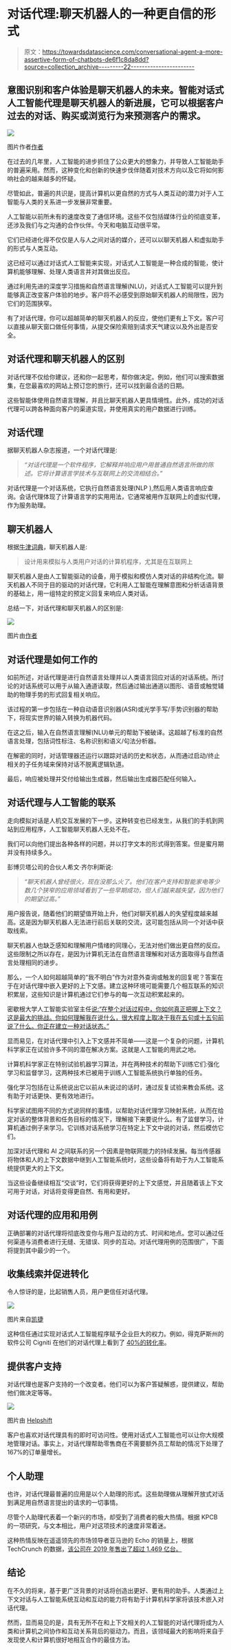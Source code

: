 # 对话代理:聊天机器人的一种更自信的形式

> 原文：<https://towardsdatascience.com/conversational-agent-a-more-assertive-form-of-chatbots-de6f1c8da8dd?source=collection_archive---------22----------------------->

## 意图识别和客户体验是聊天机器人的未来。智能对话式人工智能代理是聊天机器人的新进展，它可以根据客户过去的对话、购买或浏览行为来预测客户的需求。

![](img/1338a733e7db197bf81e5224a1fe4d1f.png)

图片作者[作者](https://acquire.io/)

在过去的几年里，人工智能的进步抓住了公众更大的想象力，并导致人工智能助手的普遍采用。然而，这种变化和创新的快速步伐伴随着对技术方向以及它将如何影响社会的越来越多的怀疑。

尽管如此，普遍的共识是，提高计算机以更自然的方式与人类互动的潜力对于人工智能与人类的关系进一步发展非常重要。

人工智能以前所未有的速度改变了通信环境。这些不仅包括媒体行业的彻底变革，还涉及我们与之沟通的合作伙伴。今天和电脑互动很平常。

它们已经进化得不仅仅是人与人之间对话的媒介，还可以以聊天机器人和虚拟助手的形式与人类互动。

这已经可以通过对话式人工智能来实现，对话式人工智能是一种合成的智能，使计算机能够理解、处理人类语言并对其做出反应。

通过利用先进的深度学习措施和自然语言理解(NLU)，对话式人工智能可以提升到能够真正改变客户体验的地步。客户将不必感受到原始聊天机器人的局限性，因为它们的范围狭窄。

有了对话代理，你可以超越简单的聊天机器人的反应，使他们更有上下文。客户可以直接从聊天窗口做任何事情，从提交保险索赔到请求天气建议以及外出是否安全。

## 对话代理和聊天机器人的区别

对话代理不仅给你建议，还和你一起思考，帮你做决定。例如，他们可以搜索数据集，在您最喜欢的网站上预订您的旅行，还可以找到最合适的日期。

这些智能体使用自然语言理解，并且比聊天机器人更具情境性。此外，成功的对话代理可以跨各种面向客户的渠道实现，并使用真实的用户数据进行训练。

## 对话代理

据聊天机器人杂志报道，一个对话代理是:

> *“对话代理是一个软件程序，它解释并响应用户用普通自然语言所做的陈述。它将计算语言学技术与互联网上的交流相结合。”*

对话代理是一个对话系统，它执行自然语言处理(NLP ),然后用人类语言响应查询。会话代理体现了计算语言学的实用用法，它通常被用作互联网上的虚拟代理，作为服务助理。

## 聊天机器人

根据[牛津词典](https://www.lexico.com/definition/chatbot)，聊天机器人是:

> 设计用来模拟与人类用户对话的计算机程序，尤其是在互联网上

聊天机器人是由人工智能驱动的设备，用于模拟和模仿人类对话的非结构化流。聊天机器人不同于目的驱动的对话代理，它利用人工智能在理解意图和分析话语背景的基础上，用一组特定的预定义回复来响应人类对话。

总结一下，对话代理和聊天机器人的区别是:

![](img/5194681dd9ea76863c8324fcda89f875.png)

图片由[作者](https://acquire.io/)

## 对话代理是如何工作的

如前所述，对话代理是进行自然语言处理并以人类语言回应对话的对话系统。所讨论的对话系统可以用于从输入通道读取，然后通过输出通道以图形、语音或触觉辅助的物理手势的形式回复相关响应。

该过程的第一步包括在一种自动语音识别器(ASR)或光学手写/手势识别器的帮助下，将现实世界的输入转换为机器代码。

在这之后，输入在自然语言理解(NLU)单元的帮助下被破译。这超越了标准的自然语言处理，包括词性标注、名称识别和语义/句法分析器。

在解密的同时，对话管理器还运行以跟踪对话的历史和状态，从而通过启动/终止相关的子任务域来保持对话不脱离逻辑轨道。

最后，响应被处理并交付给输出生成器，然后输出生成器匹配任何输入。

## 对话代理与人工智能的联系

走向模拟对话是人机交互发展的下一步。这种转变也已经发生，从我们的手机到网站到应用程序，人工智能聊天机器人无处不在。

我们可以向他们提出各种各样的问题，并以打字文本的形式得到答案。但是蜜月期并没有持续多久。

彭博贝塔公司的合伙人希文·齐尔利斯说:

> *“聊天机器人曾经很火，现在没那么火了。他们在客户支持和智能家电等少数几个狭窄的应用领域看到了一些早期成功，但人们越来越失望，因为他们的期望过高。”*

用户报告说，随着他们的期望值开始上升，他们对聊天机器人的失望程度越来越高。这是因为聊天机器人无法进行前后关联的交流，这可能包括从同一个对话中获取线索。

聊天机器人也缺乏感知和理解用户情绪的同理心，无法对他们做出更自然的反应。这些限制之所以存在，是因为计算机无法在自然语言理解和对话方面取得与自然语言处理相同的进步。

那么，一个人如何超越简单的“我不明白”作为对意外查询或触发的回复呢？答案在于在对话代理中嵌入更好的上下文感。建立这种环境可能需要几个相互联系的知识积累层，这些知识是计算机通过它们参与的每一次互动积累起来的。

密歇根大学人工智能实验室主任[说:“在整个对话过程中，你如何真正把握上下文？这是最大的挑战。你如何理解我在说什么，很大程度上取决于我在五句或十五句前说了什么。你正在建立一种对话状态。”](https://medium.com/cognitivebusiness/i-spent-a-month-in-the-minds-of-ai-experts-heres-what-i-learned-24b7837076a)

显而易见，在对话代理中引入上下文感并不简单——这是一个复杂的问题，计算机科学家正在试验许多不同的潜在解决方案。这就是人工智能的用武之地。

计算机科学家正在特别试验机器学习算法，并在两种技术的帮助下训练它们:强化学习和监督学习，这两种技术已被用于训练人工智能系统执行单独的任务。

强化学习包括在让系统说出它以前从未说过的话时，通过反复试验来教会系统。这有助于对话更快、更有效地进行。

科学家试图用不同的方式说同样的事情，以帮助对话代理学习映射系统，从而在给定对话的整体背景和任务目标的情况下，理解接下来要说什么。有了监督学习，计算机通过例子来学习。它训练对话系统学习在特定上下文中说的对话，然后模仿它们。

加深对话代理和 AI 之间联系的另一个因素是物联网能力的持续发展。每当传感器将物体和人的上下文数据中继到人工智能系统时，这些设备将有助于为人工智能系统提供更大的上下文。

当这些设备继续相互“交谈”时，它们将获得更好的上下文感觉，并且随着该上下文可用于对话，对话将变得更自然、有用和更好。

## 对话代理的应用和用例

正确部署的对话代理将彻底改变你与用户互动的方式、时间和地点。您可以通过任何渠道与消费者进行无缝、无错误、同步的互动。对话代理用例的范围很广，下面将提到其中最少的一个。

## 收集线索并促进转化

令人惊讶的是，比起销售人员，用户更信任对话代理。

![](img/274e6fab18201db20a4ce96ae2869935.png)

图片来自[凯捷](https://www.capgemini.com/wp-content/uploads/2019/09/Report_Conversational-Interfaces-1.pdf)

这种信任通过实现对话式人工智能程序赋予企业巨大的权力。例如，得克萨斯州的软件公司 Cigniti 在他们的对话代理上看到了 [40%的转化率](https://collect.chat/blog/for-this-software-testing-company-4-out-of-10-leads-comes-through-the-chatbot/)。

## 提供客户支持

对话代理也是客户支持的一个改变者。他们可以为客户答疑解惑，提供建议，帮助他们做决定等等。

![](img/b2562901cb0ab7d8d506976c06b9e979.png)

图片由 [Helpshift](https://go.helpshift.com/rs/113-UDX-599/images/Report_State_of_CS_Automation.pdf)

客户也喜欢对话代理具有的即时可访问性。使用对话式人工智能也可以让你大规模地管理对话。事实上，对话代理帮助零售商在不需要额外员工帮助的情况下处理了 167%的订单量增长。

## 个人助理

也许，对话代理最普遍的应用是以个人助理的形式。这些助理做从理解开放式对话到满足用自然语言提出的请求的一切事情。

尽管个人助理代表着一个新兴的市场，却受到了消费者的极大热情。根据 KPCB 的一项研究，与文本相比，用户对这项技术的速度非常着迷。

这种热情反映在遥遥领先的市场领导者亚马逊的 Echo 的销量上，根据 TechCrunch 的数据，[该公司在 2019 年售出了超过 1.469 亿台。](https://techcrunch.com/2020/02/17/smart-speaker-sales-reached-new-record-of-146-9m-in-2019-up-70-from-2018/)

## 结论

在不久的将来，基于更广泛背景的对话将创造出更好、更有用的助手。人类通过上下文对话与人工智能系统互动和互动的能力将有助于计算机科学家将该技术嵌入对话代理。

然而，显而易见的是，具有无所不在和上下文相关的人工智能的对话代理将成为人类和计算机之间协作和互动关系背后的驱动力。而且，该领域最大的影响将来自于发现使人和计算机很好地相互合作的最佳方法。